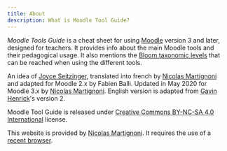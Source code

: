 ```yaml
---
title: About
description: What is Moodle Tool Guide?
---
```


_Moodle Tools Guide_ is a cheat sheet for using [Moodle][moodle] version 3 and later, designed for teachers. It provides info about the main Moodle tools and their pedagogical usage. It also mentions the [Bloom taxonomic levels][bloom] that can be reached when using the different tools.

An idea of [Joyce Seitzinger](https://twitter.com/catspyjamasnz), translated into french by [Nicolas Martignoni][nm] and adapted for Moodle 2.x by Fabien Balli. Updated in May 2020 for Moodle 3.x by [Nicolas Martignoni][nm]. English version is adapted from [Gavin Henrick](https://twitter.com/ghenrick)'s version 2.

Moodle Tool Guide is released under [Creative Commons BY-NC-SA 4.0 International][cc] license.

This website is provided by [Nicolas Martignoni][nm]. It requires the use of a [recent browser][browser].

 [moodle]: https://moodle.org/
 [bloom]: https://en.wikipedia.org/wiki/Bloom%27s_taxonomy
 [cc]: https://creativecommons.org/licenses/by-nc-sa/4.0/
 [browser]: https://browsehappy.com/
 [nm]: https://blog.martignoni.net/a-propos/

